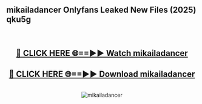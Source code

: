 <h2>mikailadancer Onlyfans Leaked New Files (2025) qku5g</h2>
<br>
<div align="center">
<h2><a href="https://mediafiles.top/mikailadancer&ref=git" rel="nofollow">🔴 CLICK HERE 🌐==►► Watch mikailadancer</a></h2>
<h2><a href="https://mediafiles.top/mikailadancer&ref=git" rel="nofollow">🔴 CLICK HERE 🌐==►► Download mikailadancer</a></h2>
<br>
<a href="https://mediafiles.top/mikailadancer&ref=git" rel="nofollow" data-target="animated-image.originalLink"><img src="https://i.ibb.co.com/xMMVF88/686577567.gif" alt="mikailadancer" style="max-width: 100%; display: inline-block;" data-target="animated-image.originalImage"></a>
</div>
<br>
<br>